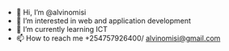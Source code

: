 - 👋 Hi, I’m @alvinomisi
- 👀 I’m interested in web and application development
- 🌱 I’m currently learning ICT
- 📫 How to reach me +254757926400/ alvinomisi@gmail.com

<!---
alvinomisi/alvinomisi is a ✨ special ✨ repository because its `README.md` (this file) appears on your GitHub profile.
You can click the Preview link to take a look at your changes.
--->
